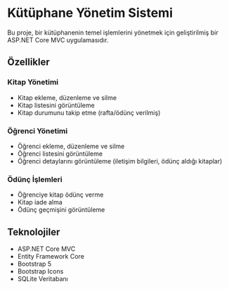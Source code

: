 # Kütüphane Yönetim Sistemi

Bu proje, bir kütüphanenin temel işlemlerini yönetmek için geliştirilmiş bir ASP.NET Core MVC uygulamasıdır.

## Özellikler

### Kitap Yönetimi
- Kitap ekleme, düzenleme ve silme
- Kitap listesini görüntüleme
- Kitap durumunu takip etme (rafta/ödünç verilmiş)

### Öğrenci Yönetimi
- Öğrenci ekleme, düzenleme ve silme
- Öğrenci listesini görüntüleme
- Öğrenci detaylarını görüntüleme (iletişim bilgileri, ödünç aldığı kitaplar)

### Ödünç İşlemleri
- Öğrenciye kitap ödünç verme
- Kitap iade alma
- Ödünç geçmişini görüntüleme

## Teknolojiler

- ASP.NET Core MVC
- Entity Framework Core
- Bootstrap 5
- Bootstrap Icons
- SQLite Veritabanı

